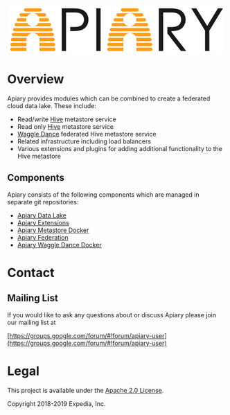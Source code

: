 ![Apiary.](media/apiary.png "Apiary Data lake.")

# Overview

Apiary provides modules which can be combined to create a federated cloud data lake. These include:
* Read/write [Hive](https://hive.apache.org) metastore service
* Read only [Hive](https://hive.apache.org) metastore service
* [Waggle Dance](https://github.com/HotelsDotCom/waggle-dance) federated Hive metastore service
* Related infrastructure including load balancers
* Various extensions and plugins for adding additional functionality to the Hive metastore

## Components
Apiary consists of the following components which are managed in separate git repositories:
* [Apiary Data Lake](https://github.com/ExpediaGroup/apiary-data-lake)
* [Apiary Extensions](https://github.com/ExpediaGroup/apiary-extensions)
* [Apiary Metastore Docker](https://github.com/ExpediaGroup/apiary-metastore-docker)
* [Apiary Federation](https://github.com/ExpediaGroup/apiary-federation)
* [Apiary Waggle Dance Docker](https://github.com/ExpediaGroup/apiary-waggledance-docker)

# Contact

## Mailing List
If you would like to ask any questions about or discuss Apiary please join our mailing list at

  [https://groups.google.com/forum/#!forum/apiary-user](https://groups.google.com/forum/#!forum/apiary-user)

# Legal
This project is available under the [Apache 2.0 License](http://www.apache.org/licenses/LICENSE-2.0.html).

Copyright 2018-2019 Expedia, Inc.
